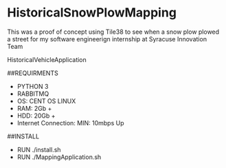 # HistoricalSnowPlowMapping
This was a proof of concept using Tile38 to see when a snow plow plowed a street for my software engineerign internship at Syracuse Innovation Team

HistoricalVehicleApplication

##REQUIRMENTS

* PYTHON 3
* RABBITMQ
* OS: CENT OS LINUX
* RAM: 2Gb +
* HDD: 20Gb +
* Internet Connection: MIN: 10mbps Up


##INSTALL

* RUN ./install.sh
* RUN ./MappingApplication.sh
